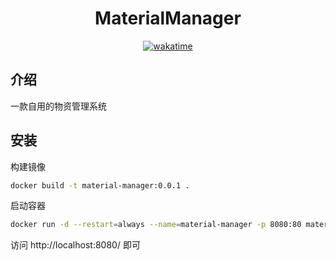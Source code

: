 <h1 align="center"> MaterialManager </h1>
<div align="center">

[![wakatime](https://wakatime.com/badge/user/1d39df6a-cef0-41f7-a903-ef4b9dd13fb0/project/018c41f2-4f38-4875-b72b-1a79d2352c7d.svg)](https://wakatime.com/badge/user/1d39df6a-cef0-41f7-a903-ef4b9dd13fb0/project/018c41f2-4f38-4875-b72b-1a79d2352c7d)

</div>

## 介绍

一款自用的物资管理系统

## 安装

构建镜像

```bash
docker build -t material-manager:0.0.1 .
```

启动容器

```bash
docker run -d --restart=always --name=material-manager -p 8080:80 material-manager
```

访问 http://localhost:8080/ 即可
